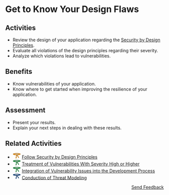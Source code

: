 # Get to Know Your Design Flaws

## Activities

- Review the design of your application regarding the [Security by Design Principles](https://github.com/AppSecure-nrw/security-belts/wiki/Security-by-Design-Principles).
- Evaluate all violations of the design principles regarding their severity.
- Analyze which violations lead to vulnerabilities.

## Benefits

- Know vulnerabilities of your application.
- Know where to get started when improving the resilience of your application.

## Assessment

- Present your results.
- Explain your next steps in dealing with these results.

## Related Activities

- [<img src="https://raw.githubusercontent.com/AppSecure-nrw/security-belts/assets/belt-img/03_security-belt-orange.svg" width="25" />](#) [Follow Security by Design Principles](../orange/follow-security-by-design-principles.md)
- [<img src="https://raw.githubusercontent.com/AppSecure-nrw/security-belts/assets/belt-img/04_security-belt-green.svg" width="25" />](#) [Treatment of Vulnerabilities With Severity High or Higher](../green/treatment-of-vulnerabilities-with-severity-high-or-higher.md)
- [<img src="https://raw.githubusercontent.com/AppSecure-nrw/security-belts/assets/belt-img/04_security-belt-green.svg" width="25" />](#) [Integration of Vulnerability Issues into the Development Process](../green/integration-of-vulnerability-issues-into-the-development-process.md)
- [<img src="https://raw.githubusercontent.com/AppSecure-nrw/security-belts/assets/belt-img/05_security-belt-blue.svg" width="25" />](#) [Conduction of Threat Modeling](../blue/conduction-of-threat-modeling.md)

<p align="right"><a href="https://www.surveymonkey.de/r/MNWNVRB">Send Feedback</a></p>
